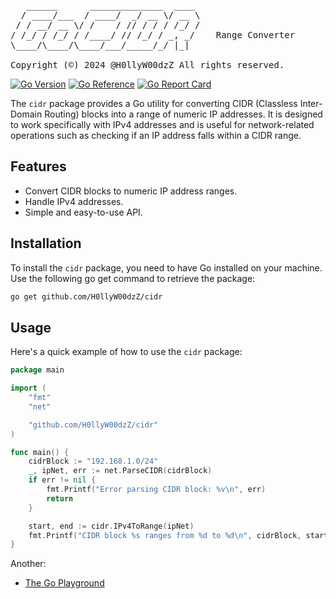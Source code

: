 <pre>
   ______      ______________  ____ 
  / ____/___  / ____/  _/ __ \/ __ \
 / / __/ __ \/ /    / // / / / /_/ /
/ /_/ / /_/ / /____/ // /_/ / _, _/    Range Converter
\____/\____/\____/___/_____/_/ |_|  
                                    
Copyright (©️) 2024 @H0llyW00dzZ All rights reserved.
</pre>

[![Go Version](https://img.shields.io/badge/1.22.1-gray?style=flat&logo=go&logoWidth=15)](https://github.com/H0llyW00dzZ/cidr/blob/master/go.mod#L3)
[![Go Reference](https://pkg.go.dev/badge/github.com/H0llyW00dzZ/cidr.svg)](https://pkg.go.dev/github.com/H0llyW00dzZ/cidr)
[![Go Report Card](https://goreportcard.com/badge/github.com/H0llyW00dzZ/cidr)](https://goreportcard.com/report/github.com/H0llyW00dzZ/cidr)

The `cidr` package provides a Go utility for converting CIDR (Classless Inter-Domain Routing) blocks into a range of numeric IP addresses. It is designed to work specifically with IPv4 addresses and is useful for network-related operations such as checking if an IP address falls within a CIDR range.

## Features

- Convert CIDR blocks to numeric IP address ranges.
- Handle IPv4 addresses.
- Simple and easy-to-use API.

## Installation

To install the `cidr` package, you need to have Go installed on your machine. Use the following go get command to retrieve the package:

```sh
go get github.com/H0llyW00dzZ/cidr
```

## Usage

Here's a quick example of how to use the `cidr` package:

```go
package main

import (
    "fmt"
    "net"

    "github.com/H0llyW00dzZ/cidr"
)

func main() {
    cidrBlock := "192.168.1.0/24"
    _, ipNet, err := net.ParseCIDR(cidrBlock)
    if err != nil {
        fmt.Printf("Error parsing CIDR block: %v\n", err)
        return
    }

    start, end := cidr.IPv4ToRange(ipNet)
    fmt.Printf("CIDR block %s ranges from %d to %d\n", cidrBlock, start, end)
}
```

Another:

- [The Go Playground](https://go.dev/play/p/Nbh-xA2ecN6)


